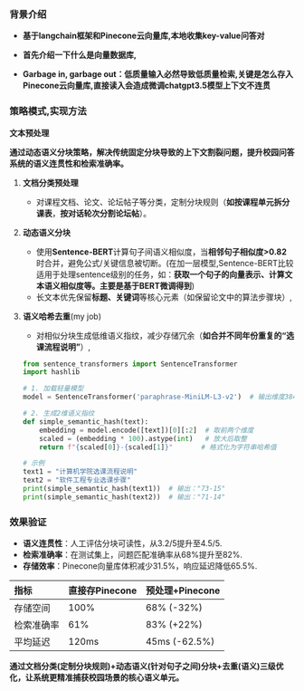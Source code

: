 



### 背景介绍

- **基于langchain框架和Pinecone云向量库,本地收集key-value问答对**

- **首先介绍一下什么是向量数据库,**

- **Garbage in, garbage out：低质量输入必然导致低质量检索,关键是怎么存入Pinecone云向量库,直接读入会造成微调chatgpt3.5模型上下文不连贯**

  

### 策略模式,实现方法

**文本预处理**

**通过动态语义分块策略，解决传统固定分块导致的上下文割裂问题，提升校园问答系统的语义连贯性和检索准确率。**

1. **文档分类预处理**
  
   - 对课程文档、论文、论坛帖子等分类，定制分块规则（**如按课程单元拆分课表**，**按对话轮次分割论坛帖**）。
   
2. **动态语义分块**
  
   - 使用**Sentence-BERT**计算句子间语义相似度，当**相邻句子相似度>0.82**时合并，避免公式/关键信息被切断。(在加一层模型,Sentence-BERT比较适用于处理sentence级别的任务，如：**获取一个句子的向量表示、计算文本语义相似度等。**主要是**基于BERT微调得到**)
   - 长文本优先保留**标题、关键词**等核心元素（如保留论文中的算法步骤块）,
   
3. **语义哈希去重**(my job)
  
   - 对相似分块生成低维语义指纹，减少存储冗余（**如合并不同年份重复的“选课流程说明”**）,
   
   
   ```python
   from sentence_transformers import SentenceTransformer
   import hashlib
   
   # 1. 加载轻量模型
   model = SentenceTransformer('paraphrase-MiniLM-L3-v2')  # 输出维度384 → 取前2维
   
   # 2. 生成2维语义指纹
   def simple_semantic_hash(text):
       embedding = model.encode([text])[0][:2]  # 取前两个维度
       scaled = (embedding * 100).astype(int)   # 放大后取整
       return f"{scaled[0]}-{scaled[1]}"       # 格式化为字符串哈希值
   
   # 示例
   text1 = "计算机学院选课流程说明"
   text2 = "软件工程专业选课步骤"
   print(simple_semantic_hash(text1))  # 输出："73-15"
   print(simple_semantic_hash(text2))  # 输出："71-14"
   ```
   
   

### **效果验证**

- **语义连贯性**：人工评估分块可读性，从3.2/5提升至4.5/5.
- **检索准确率**：在测试集上，问题匹配准确率从68%提升至82%.
- **存储效率**：Pinecone向量库体积减少31.5%，响应延迟降低65.5%.

| 指标       | 直接存Pinecone | 预处理+Pinecone |
| :--------- | :------------- | :-------------- |
| 存储空间   | 100%           | 68% (-32%)      |
| 检索准确率 | 61%            | 83% (+22%)      |
| 平均延迟   | 120ms          | 45ms (-62.5%)   |

**通过文档分类(定制分块规则)+动态语义(针对句子之间)分块+去重(语义)三级优化，让系统更精准捕获校园场景的核心语义单元。**